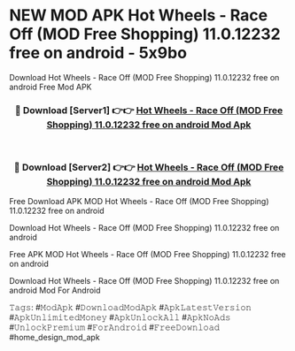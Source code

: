 # NEW MOD APK Hot Wheels - Race Off (MOD Free Shopping) 11.0.12232 free on android - 5x9bo
Download Hot Wheels - Race Off (MOD Free Shopping) 11.0.12232 free on android Free Mod APK

<div align="center">
<h3>🔴 Download [Server1] 👉👉 <a href="https://apk-comot.site?title=Hot_Wheels_-_Race_Off_(MOD_Free_Shopping)_11.0.12232_free_on_android">Hot Wheels - Race Off (MOD Free Shopping) 11.0.12232 free on android Mod Apk</a></h3><br>

<h3>🔴 Download [Server2] 👉👉 <a href="https://apk-comot.site?title=Hot_Wheels_-_Race_Off_(MOD_Free_Shopping)_11.0.12232_free_on_android">Hot Wheels - Race Off (MOD Free Shopping) 11.0.12232 free on android Mod Apk</a></h3>
</div>


Free Download APK MOD Hot Wheels - Race Off (MOD Free Shopping) 11.0.12232 free on android

Download Hot Wheels - Race Off (MOD Free Shopping) 11.0.12232 free on android 

Free APK MOD Hot Wheels - Race Off (MOD Free Shopping) 11.0.12232 free on android 

Download Hot Wheels - Race Off (MOD Free Shopping) 11.0.12232 free on android Mod For Android

𝚃𝚊𝚐𝚜: #𝙼𝚘𝚍𝙰𝚙𝚔 #𝙳𝚘𝚠𝚗𝚕𝚘𝚊𝚍𝙼𝚘𝚍𝙰𝚙𝚔 #𝙰𝚙𝚔𝙻𝚊𝚝𝚎𝚜𝚝𝚅𝚎𝚛𝚜𝚒𝚘𝚗 #𝙰𝚙𝚔𝚄𝚗𝚕𝚒𝚖𝚒𝚝𝚎𝚍𝙼𝚘𝚗𝚎𝚢 #𝙰𝚙𝚔𝚄𝚗𝚕𝚘𝚌𝚔𝙰𝚕𝚕 #𝙰𝚙𝚔𝙽𝚘𝙰𝚍𝚜 #𝚄𝚗𝚕𝚘𝚌𝚔𝙿𝚛𝚎𝚖𝚒𝚞𝚖 #𝙵𝚘𝚛𝙰𝚗𝚍𝚛𝚘𝚒𝚍 #𝙵𝚛𝚎𝚎𝙳𝚘𝚠𝚗𝚕𝚘𝚊𝚍 #home_design_mod_apk